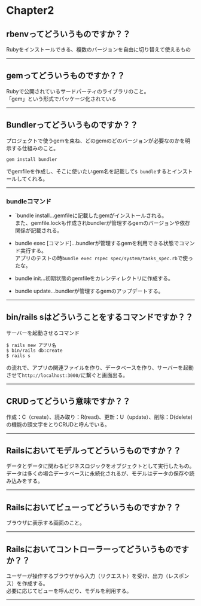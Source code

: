 # Chapter2

## rbenvってどういうものですか？？
Rubyをインストールできる、複数のバージョンを自由に切り替えて使えるもの
***

## gemってどういうものですか？？
Rubyで公開されているサードパーティのライブラリのこと。   
「gem」という形式でパッケージ化されている
***

## Bundlerってどういうものですか？？
プロジェクトで使うgemを束ね、どのgemのどのバージョンが必要なのかを明示する仕組みのこと。   
~~~
gem install bundler
~~~
でgemfileを作成し、そこに使いたいgem名を記載して`$ bundle`するとインストールしてくれる。
***

### bundleコマンド
- `bundle install...gemfileに記載したgemがインストールされる。    
また、gemfile.lockも作成されbundlerが管理するgemのバージョンや依存関係が記載される。

- bundle exec [コマンド]...bundlerが管理するgemを利用できる状態でコマンド実行する。    
アプリのテストの時`bundle exec rspec spec/system/tasks_spec.rb`で使ったな。

- bundle init...初期状態のgemfileをカレンディレクトリに作成する。
- bundle update...bundlerが管理するgemのアップデートする。
***

## bin/rails sはどういうことをするコマンドですか？？
サーバーを起動させるコマンド    
~~~
$ rails new アプリ名 
$ bin/rails db:create
$ rails s
~~~
の流れで、アプリの関連ファイルを作り、データベースを作り、サーバーを起動させて`http://localhost:3000/`に繋ぐと画面出る。
***

## CRUDってどういう意味ですか？？
作成：C（create）、読み取り：R(read)、更新：U（update）、削除：D(delete)の機能の頭文字をとりCRUDと呼んでいる。
***

## Railsにおいてモデルってどういうものですか？？
データとデータに関わるビジネスロジックをオブジェクトとして実行したもの。    
データは多くの場合データベースに永続化されるが、モデルはデータの保存や読み込みをする。
***

## Railsにおいてビューってどういうものですか？？
ブラウザに表示する画面のこと。
***

## Railsにおいてコントローラーってどういうものですか？？
ユーザーが操作するブラウザから入力（リクエスト）を受け、出力（レスポンス）を作成する。   
必要に応じてビューを呼んだり、モデルを利用する。
***


